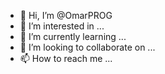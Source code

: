 - 👋 Hi, I’m @OmarPROG
- 👀 I’m interested in ...
- 🌱 I’m currently learning ...
- 💞️ I’m looking to collaborate on ...
- 📫 How to reach me ...

<!---
OmarPROG/OmarPROG is a ✨ special ✨ repository because its `README.md` (this file) appears on your GitHub profile.
You can click the Preview link to take a look at your changes.
--->
